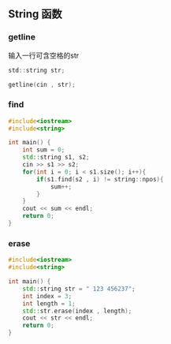 <!--
 * @Description: 
 * @Version: 1.0
 * @Author: DaLao
 * @Email: dalao_li@163.com
 * @Date: 2022-01-13 12:21:39
 * @LastEditors: dalao
 * @LastEditTime: 2022-04-15 00:15:16
-->


## String 函数


### getline

输入一行可含空格的str

```c
std::string str;

getline(cin , str);
```


### find

```c++
#include<iostream>
#include<string>

int main() {
    int sum = 0;
    std::string s1, s2;
    cin >> s1 >> s2;
    for(int i = 0; i < s1.size(); i++){
        if(s1.find(s2 , i) != string::npos){
            sum++;
        }
    }
    cout << sum << endl;
    return 0;
}
```


### erase

```c++
#include<iostream>
#include<string>

int main() {
    std::string str = " 123 456237";
    int index = 3;
    int length = 1;
    std::str.erase(index , length);
    cout << str << endl;
    return 0;
}
```